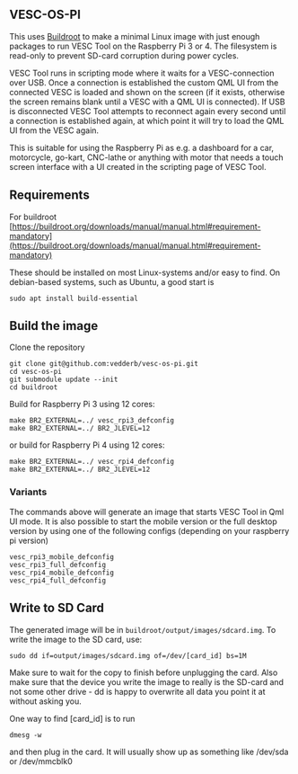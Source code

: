 ## VESC-OS-PI

This uses [Buildroot](https://buildroot.org/) to make a minimal Linux image with just enough packages to run VESC Tool on the Raspberry Pi 3 or 4. The filesystem is read-only to prevent SD-card corruption during power cycles.

VESC Tool runs in scripting mode where it waits for a VESC-connection over USB. Once a connection is established the custom QML UI from the connected VESC is loaded and shown on the screen (if it exists, otherwise the screen remains blank until a VESC with a QML UI is connected). If USB is disconnected VESC Tool attempts to reconnect again every second until a connection is established again, at which point it will try to load the QML UI from the VESC again.

This is suitable for using the Raspberry Pi as e.g. a dashboard for a car, motorcycle, go-kart, CNC-lathe or anything with motor that needs a touch screen interface with a UI created in the scripting page of VESC Tool.

## Requirements

For buildroot [https://buildroot.org/downloads/manual/manual.html#requirement-mandatory](https://buildroot.org/downloads/manual/manual.html#requirement-mandatory)

These should be installed on most Linux-systems and/or easy to find. On debian-based systems, such as Ubuntu, a good start is

```
sudo apt install build-essential
```

## Build the image

Clone the repository

```
git clone git@github.com:vedderb/vesc-os-pi.git
cd vesc-os-pi
git submodule update --init
cd buildroot
```

Build for Raspberry Pi 3 using 12 cores:

```
make BR2_EXTERNAL=../ vesc_rpi3_defconfig
make BR2_EXTERNAL=../ BR2_JLEVEL=12
```

or build for Raspberry Pi 4 using 12 cores:

```
make BR2_EXTERNAL=../ vesc_rpi4_defconfig
make BR2_EXTERNAL=../ BR2_JLEVEL=12
```

### Variants
The commands above will generate an image that starts VESC Tool in Qml UI mode. It is also possible to start the mobile version or the full desktop version by using one of the following configs (depending on your raspberry pi version)

```
vesc_rpi3_mobile_defconfig
vesc_rpi3_full_defconfig
vesc_rpi4_mobile_defconfig
vesc_rpi4_full_defconfig
```

## Write to SD Card

The generated image will be in `buildroot/output/images/sdcard.img`. To write the image to the SD card, use:

```
sudo dd if=output/images/sdcard.img of=/dev/[card_id] bs=1M
```

Make sure to wait for the copy to finish before unplugging the card. Also make sure that the device you write the image to really is the SD-card and not some other drive - dd is happy to overwrite all data you point it at without asking you.

One way to find \[card_id\] is to run

```
dmesg -w
```

and then plug in the card. It will usually show up as something like /dev/sda or /dev/mmcblk0